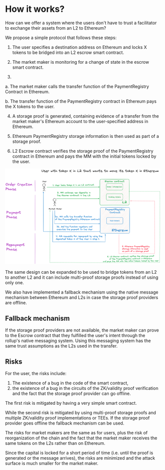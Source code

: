 # How it works?

How can we offer a system where the users don't have to trust a facilitator to exchange their assets from an L2 to
Ethereum?

We propose a simple protocol that follows these steps:

1. The user specifies a destination address on Ethereum and locks X tokens
   to be bridged into an L2 escrow smart contract.

2. The market maker is monitoring for a change of state in the escrow smart contract.

3.

   a. The market maker calls the transfer function of the PaymentRegistry Contract in Ethereum.
   
   b. The transfer function of the PaymentRegistry contract in Ethereum pays the X tokens to the user.

4. A storage proof is generated, containing evidence of a transfer from the
   market maker's Ethereum account to the user-specified address in Ethereum.

5. Ethereum PaymentRegistry storage information is then used as part of a storage proof.

6. L2 Escrow contract verifies the storage proof of the PaymentRegistry
   contract in Ethereum and pays the MM with the initial tokens locked by the user.

![YAB-diagram](../images/YAB-diagram.png)

The same design can be expanded to be used to bridge tokens from an L2 to another L2 and it can include multi-proof
storage proofs instead of using only one.

We also have implemented a fallback mechanism using the native message mechanism
between Ethereum and L2s in case the storage proof providers are offline.

## Fallback mechanism

If the storage proof providers are not available, the market maker can prove
to the Escrow contract that they fulfilled the user's intent through the rollup's
native messaging system. Using this messaging system has the same trust
assumptions as the L2s used in the transfer.

## Risks

For the user, the risks include:

1. The existence of a bug in the code of the smart contract,
2. the existence of a bug in the circuits of the ZK/validity proof verification and the fact that the storage proof
   provider can go offline.

The first risk is mitigated by having a very simple smart contract. 

While the second risk is mitigated by using multi-proof storage proofs and multiple ZK/validity
proof implementations or TEEs. If the storage proof provider goes offline
the fallback mechanism can be used.

The risks for market makers are the same as for users, plus the risk of
reorganization of the chain and the fact that the market maker receives the
same tokens on the L2s rather than on Ethereum.

Since the capital is locked for a short period of time (i.e. until the proof is generated or
the message arrives), the risks are minimized and the attack surface is much smaller
for the market maker.
